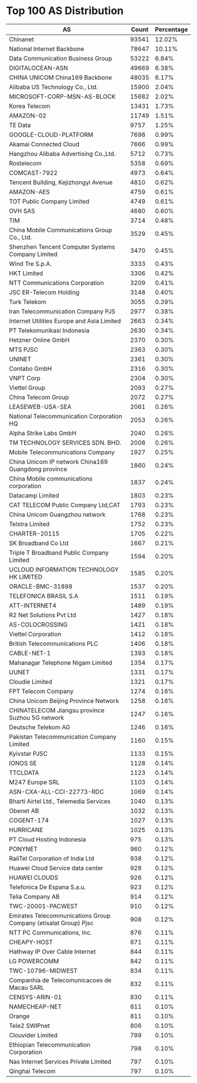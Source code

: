 # Top 100 AS Distribution
| AS | Count | Percentage |
|----|----|----|
| Chinanet | 93541 | 12.02% |
| National Internet Backbone | 78647 | 10.11% |
| Data Communication Business Group | 53222 | 6.84% |
| DIGITALOCEAN-ASN | 49669 | 6.38% |
| CHINA UNICOM China169 Backbone | 48035 | 6.17% |
| Alibaba US Technology Co., Ltd. | 15900 | 2.04% |
| MICROSOFT-CORP-MSN-AS-BLOCK | 15682 | 2.02% |
| Korea Telecom | 13431 | 1.73% |
| AMAZON-02 | 11749 | 1.51% |
| TE Data | 9757 | 1.25% |
| GOOGLE-CLOUD-PLATFORM | 7698 | 0.99% |
| Akamai Connected Cloud | 7666 | 0.99% |
| Hangzhou Alibaba Advertising Co.,Ltd. | 5712 | 0.73% |
| Rostelecom | 5358 | 0.69% |
| COMCAST-7922 | 4973 | 0.64% |
| Tencent Building, Kejizhongyi Avenue | 4810 | 0.62% |
| AMAZON-AES | 4759 | 0.61% |
| TOT Public Company Limited | 4749 | 0.61% |
| OVH SAS | 4680 | 0.60% |
| TIM | 3714 | 0.48% |
| China Mobile Communications Group Co., Ltd. | 3529 | 0.45% |
| Shenzhen Tencent Computer Systems Company Limited | 3470 | 0.45% |
| Wind Tre S.p.A. | 3333 | 0.43% |
| HKT Limited | 3306 | 0.42% |
| NTT Communications Corporation | 3209 | 0.41% |
| JSC ER-Telecom Holding | 3148 | 0.40% |
| Turk Telekom | 3055 | 0.39% |
| Iran Telecommunication Company PJS | 2977 | 0.38% |
| Internet Utilities Europe and Asia Limited | 2663 | 0.34% |
| PT Telekomunikasi Indonesia | 2630 | 0.34% |
| Hetzner Online GmbH | 2370 | 0.30% |
| MTS PJSC | 2363 | 0.30% |
| UNINET | 2361 | 0.30% |
| Contabo GmbH | 2316 | 0.30% |
| VNPT Corp | 2304 | 0.30% |
| Viettel Group | 2093 | 0.27% |
| China Telecom Group | 2072 | 0.27% |
| LEASEWEB-USA-SEA | 2061 | 0.26% |
| National Telecommunication Corporation HQ | 2053 | 0.26% |
| Alpha Strike Labs GmbH | 2040 | 0.26% |
| TM TECHNOLOGY SERVICES SDN. BHD. | 2008 | 0.26% |
| Mobile Telecommunications Company | 1927 | 0.25% |
| China Unicom IP network China169 Guangdong province | 1860 | 0.24% |
| China Mobile communications corporation | 1837 | 0.24% |
| Datacamp Limited | 1803 | 0.23% |
| CAT TELECOM Public Company Ltd,CAT | 1793 | 0.23% |
| China Unicom Guangzhou network | 1768 | 0.23% |
| Telstra Limited | 1752 | 0.23% |
| CHARTER-20115 | 1705 | 0.22% |
| SK Broadband Co Ltd | 1667 | 0.21% |
| Triple T Broadband Public Company Limited | 1594 | 0.20% |
| UCLOUD INFORMATION TECHNOLOGY HK LIMITED | 1585 | 0.20% |
| ORACLE-BMC-31898 | 1537 | 0.20% |
| TELEFONICA BRASIL S.A | 1511 | 0.19% |
| ATT-INTERNET4 | 1489 | 0.19% |
| R2 Net Solutions Pvt Ltd | 1427 | 0.18% |
| AS-COLOCROSSING | 1421 | 0.18% |
| Viettel Corporation | 1412 | 0.18% |
| British Telecommunications PLC | 1406 | 0.18% |
| CABLE-NET-1 | 1393 | 0.18% |
| Mahanagar Telephone Nigam Limited | 1354 | 0.17% |
| UUNET | 1331 | 0.17% |
| Cloudie Limited | 1321 | 0.17% |
| FPT Telecom Company | 1274 | 0.16% |
| China Unicom Beijing Province Network | 1258 | 0.16% |
| CHINATELECOM Jiangsu province Suzhou 5G network | 1247 | 0.16% |
| Deutsche Telekom AG | 1246 | 0.16% |
| Pakistan Telecommunication Company Limited | 1160 | 0.15% |
| Kyivstar PJSC | 1133 | 0.15% |
| IONOS SE | 1128 | 0.14% |
| TTCLDATA | 1123 | 0.14% |
| M247 Europe SRL | 1103 | 0.14% |
| ASN-CXA-ALL-CCI-22773-RDC | 1069 | 0.14% |
| Bharti Airtel Ltd., Telemedia Services | 1040 | 0.13% |
| Obenet AB | 1032 | 0.13% |
| COGENT-174 | 1027 | 0.13% |
| HURRICANE | 1025 | 0.13% |
| PT Cloud Hosting Indonesia | 975 | 0.13% |
| PONYNET | 960 | 0.12% |
| RailTel Corporation of India Ltd | 938 | 0.12% |
| Huawei Cloud Service data center | 928 | 0.12% |
| HUAWEI CLOUDS | 926 | 0.12% |
| Telefonica De Espana S.a.u. | 923 | 0.12% |
| Telia Company AB | 914 | 0.12% |
| TWC-20001-PACWEST | 910 | 0.12% |
| Emirates Telecommunications Group Company (etisalat Group) Pjsc | 908 | 0.12% |
| NTT PC Communications, Inc. | 876 | 0.11% |
| CHEAPY-HOST | 871 | 0.11% |
| Hathway IP Over Cable Internet | 844 | 0.11% |
| LG POWERCOMM | 842 | 0.11% |
| TWC-10796-MIDWEST | 834 | 0.11% |
| Companhia de Telecomunicacoes de Macau SARL | 832 | 0.11% |
| CENSYS-ARIN-01 | 830 | 0.11% |
| NAMECHEAP-NET | 811 | 0.10% |
| Orange | 811 | 0.10% |
| Tele2 SWIPnet | 806 | 0.10% |
| Clouvider Limited | 799 | 0.10% |
| Ethiopian Telecommunication Corporation | 798 | 0.10% |
| Nas Internet Services Private Limited | 797 | 0.10% |
| Qinghai Telecom | 797 | 0.10% |

